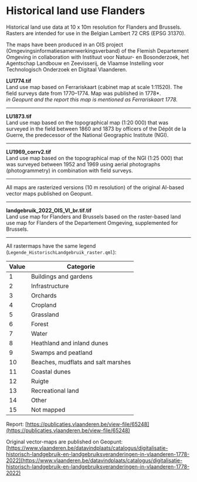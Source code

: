 # Historical land use Flanders

Historical land use data at 10 x 10m resolution for Flanders and Brussels.
Rasters are intended for use in the Belgian Lambert 72 CRS (EPSG 31370).

The maps have been produced in an OIS project (Omgevingsinformatiesamenwerkingsverband) of the Flemish Departement Omgeving in collaboration with Instituut voor Natuur- en Bosonderzoek, het Agentschap Landbouw en Zeevisserij, de Vlaamse Instelling voor Technologisch Onderzoek en Digitaal Vlaanderen.

**LU1774.tif**  
Land use map based on Ferrariskaart (cabinet map at scale 1:11520). The field surveys date from 1770–1774. Map was published in 1778*.  
*in Geopunt and the report this map is mentioned as Ferrariskaart 1778.*

---

**LU1873.tif**  
Land use map based on the topographical map (1:20 000) that was surveyed in the field between 1860 and 1873 by officers of the Dépôt de la Guerre, the predecessor of the National Geographic Institute (NGI).

---

**LU1969_corrv2.tif**  
Land use map based on the topographical map of the NGI (1:25 000) that was surveyed between 1952 and 1969 using aerial photographs (photogrammetry) in combination with field surveys.

---

All maps are rasterized versions (10 m resolution) of the original AI-based vector maps published on Geopunt.

---

**landgebruik_2022_OIS_Vl_br.tif.tif**  
Land use map for Flanders and Brussels based on the raster-based land use map for Flanders of the Departement Omgeving, supplemented for Brussels.

---

All rastermaps have the same legend (`Legende_HistorischLandgebruik_raster.qml`):

| Value | Categorie                              |
|-------|----------------------------------------|
| 1     | Buildings and gardens                  |
| 2     | Infrastructure                         |
| 3     | Orchards                               |
| 4     | Cropland                               |
| 5     | Grassland                              |
| 6     | Forest                                 |
| 7     | Water                                  |
| 8     | Heathland and inland dunes             |
| 9     | Swamps and peatland                    |
| 10    | Beaches, mudflats and salt marshes     |
| 11    | Coastal dunes                          |
| 12    | Ruigte                                 |
| 13    | Recreational land                      |
| 14    | Other                                  |
| 15    | Not mapped                             |


Report: [https://publicaties.vlaanderen.be/view-file/65248](https://publicaties.vlaanderen.be/view-file/65248)

Original vector-maps are published on Geopunt: [https://www.vlaanderen.be/datavindplaats/catalogus/digitalisatie-historisch-landgebruik-en-landgebruiksveranderingen-in-vlaanderen-1778-2022](https://www.vlaanderen.be/datavindplaats/catalogus/digitalisatie-historisch-landgebruik-en-landgebruiksveranderingen-in-vlaanderen-1778-2022)
